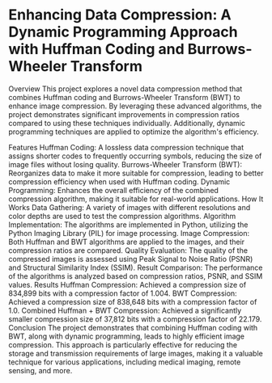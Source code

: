 # Enhancing Data Compression: A Dynamic Programming Approach with Huffman Coding and Burrows-Wheeler Transform
Overview
This project explores a novel data compression method that combines Huffman coding and Burrows-Wheeler Transform (BWT) to enhance image compression. By leveraging these advanced algorithms, the project demonstrates significant improvements in compression ratios compared to using these techniques individually. Additionally, dynamic programming techniques are applied to optimize the algorithm's efficiency.

Features
Huffman Coding: A lossless data compression technique that assigns shorter codes to frequently occurring symbols, reducing the size of image files without losing quality.
Burrows-Wheeler Transform (BWT): Reorganizes data to make it more suitable for compression, leading to better compression efficiency when used with Huffman coding.
Dynamic Programming: Enhances the overall efficiency of the combined compression algorithm, making it suitable for real-world applications.
How It Works
Data Gathering: A variety of images with different resolutions and color depths are used to test the compression algorithms.
Algorithm Implementation: The algorithms are implemented in Python, utilizing the Python Imaging Library (PIL) for image processing.
Image Compression: Both Huffman and BWT algorithms are applied to the images, and their compression ratios are compared.
Quality Evaluation: The quality of the compressed images is assessed using Peak Signal to Noise Ratio (PSNR) and Structural Similarity Index (SSIM).
Result Comparison: The performance of the algorithms is analyzed based on compression ratios, PSNR, and SSIM values.
Results
Huffman Compression: Achieved a compression size of 834,899 bits with a compression factor of 1.004.
BWT Compression: Achieved a compression size of 838,648 bits with a compression factor of 1.0.
Combined Huffman + BWT Compression: Achieved a significantly smaller compression size of 37,812 bits with a compression factor of 22.179.
Conclusion
The project demonstrates that combining Huffman coding with BWT, along with dynamic programming, leads to highly efficient image compression. This approach is particularly effective for reducing the storage and transmission requirements of large images, making it a valuable technique for various applications, including medical imaging, remote sensing, and more.
